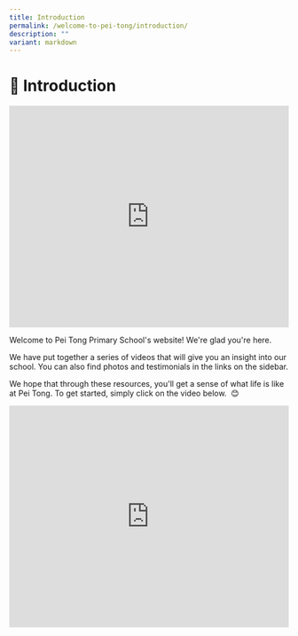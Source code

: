 ```yaml
---
title: Introduction
permalink: /welcome-to-pei-tong/introduction/
description: ""
variant: markdown
---
```

# 🌱 Introduction


<iframe allowfullscreen="" allow="accelerometer; autoplay; clipboard-write; encrypted-media; gyroscope; picture-in-picture; web-share" frameborder="0" title="YouTube video player" src="https://www.youtube.com/embed/Cmuxq8fV7b0?si=eu8eyDjxkiwqEAxf" height="400" width="100%"></iframe>

Welcome to Pei Tong Primary School's website! We're glad you're here. 

We have put together a series of videos that will give you an insight into our school. You can also find photos and testimonials in the links on the sidebar. 

We hope that through these resources, you'll get a sense of what life is like at Pei Tong. To get started, simply click on the video below. &nbsp;😊


<iframe width="100%" height="400" src="https://www.youtube.com/embed/gla34N-cEls" title="Pei Tong - 01 - First Steps" frameborder="0" allow="accelerometer; autoplay; clipboard-write; encrypted-media; gyroscope; picture-in-picture; web-share" allowfullscreen=""></iframe>